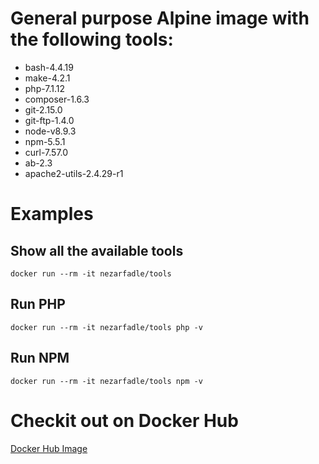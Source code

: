 # General purpose Alpine image with the following tools:

- bash-4.4.19
- make-4.2.1
- php-7.1.12
- composer-1.6.3
- git-2.15.0
- git-ftp-1.4.0
- node-v8.9.3
- npm-5.5.1
- curl-7.57.0
- ab-2.3
- apache2-utils-2.4.29-r1

# Examples

## Show all the available tools
```
docker run --rm -it nezarfadle/tools
```

## Run PHP
```
docker run --rm -it nezarfadle/tools php -v
```

## Run NPM
```
docker run --rm -it nezarfadle/tools npm -v
```

# Checkit out on Docker Hub 
[Docker Hub Image](https://hub.docker.com/r/nezarfadle/tools/)
